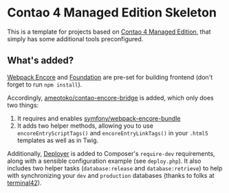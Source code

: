 # Contao 4 Managed Edition Skeleton

This is a template for projects based on [Contao 4 Managed Edition](https://github.com/contao/managed-edition),
that simply has some additional tools preconfigured.

## What's added?

[Webpack Encore](https://github.com/symfony/webpack-encore) and [Foundation](https://get.foundation/) are pre-set
for building frontend (don't forget to run `npm install`).

Accordingly, [ameotoko/contao-encore-bridge](https://github.com/ameotoko/contao-encore-bridge) is added, 
which only does two things:

1. It requires and enables [symfony/webpack-encore-bundle](https://github.com/symfony/webpack-encore-bundle)
2. It adds two helper methods, allowing you to use `encoreEntryScriptTags()` and `encoreEntryLinkTags()`
in your `.html5` templates as well as in Twig.

Additionally, [Deployer](https://deployer.org/) is added to Composer's `require-dev` requirements, 
along with a sensible configuration example (see `deploy.php`). It also includes two helper tasks
(`database:release` and `database:retrieve`) to help with synchronizing your `dev` and `production` databases
(thanks to folks at [terminal42](https://github.com/terminal42)).